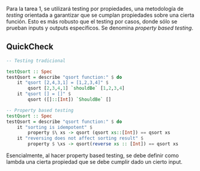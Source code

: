 
Para la tarea 1, se utilizará testing por propiedades, una metodología de _testing_ orientada a garantizar que se cumplan propiedades sobre una cierta función. Esto es más robusto que el testing por casos, donde sólo se prueban inputs y outputs específicos. Se denomina _property based testing_.

## QuickCheck

```haskell
-- Testing tradicional

testQsort :: Spec
testQsort = describe "qsort function:" $ do
	it "qsort [2,4,3,1] = [1,2,3,4]" $
		qsort [2,3,4,1] `shouldBe` [1,2,3,4]
	it "qsort [] = []" $
		qsort ([]::[Int]) `ShouldBe` []

```

```haskell
-- Property based testing
testQsort :: Spec
testQsort = describe "qsort function:" $ do
	it "sorting is idempotent" $
		property $\ xs -> qsort (qsort xs::[Int]) == qsort xs 
	it "reversing does not affect sorting result" $
		property $ \xs -> qsort(reverse xs :: [Int]) == qsort xs
```

Esencialmente, al hacer property based testing, se debe definir como lambda una cierta propiedad que se debe cumplir dado un cierto input. 